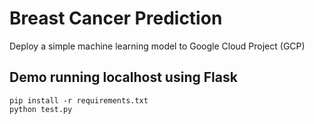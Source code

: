 # Breast Cancer Prediction

Deploy a simple machine learning model to Google Cloud Project (GCP)

## Demo running localhost using Flask
```
pip install -r requirements.txt
python test.py
```